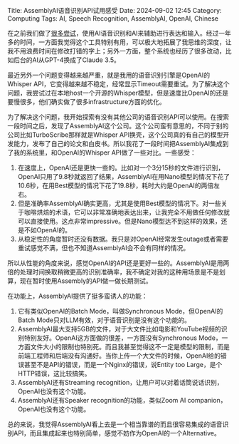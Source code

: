 Title: AssemblyAI语音识别API试用感受
Date: 2024-09-02 12:45
Category: Computing
Tags: AI, Speech Recognition, AssemblyAI, OpenAI, Chinese

在之前我们做了[很多尝试](/GPT-API-usage-creation.html)，使用AI语音识别和AI来辅助进行表达和输入。经过一年多的时间，一方面我觉得这个工具特别有用，可以极大地拓展了我思维的深度，让我不用浪费时间在修改打错的字上；另外一方面，整个系统也经历了很多改动，比如后台的AI从GPT-4换成了Claude 3.5。

最近另外一个问题变得越来越严重，就是我用的语音识别引擎是OpenAI的Whisper API，它变得越来越不稳定，经常显示Timeout需要重试。为了解决这个问题，我尝试过在本地host一个开源的Whisper模型，但是速度比OpenAI的还是要慢很多，他们确实做了很多infrastructure方面的优化。

为了解决这个问题，我开始探索有没有其他公司的语音识别API可以使用。在搜索一段时间之后，发现了AssemblyAI这个公司。这个公司蛮有意思的，不同于别的公司比如TurboScribe那样就是Whisper API换壳，这个公司真的有自己的模型开发能力，发布了自己的论文和白皮书。所以我花了一段时间把AssemblyAI集成到了我的系统里，和OpenAI的Whisper API做了一些对比。一些感受：

1. 在速度上，OpenAI还是更快一些的。比如对一个3分15秒的文件进行识别，OpenAI只用了9.8秒就返回了结果，AssemblyAI在用Nano模型的情况下花了10.6秒，在用Best模型的情况下花了19.8秒，耗时大约是OpenAI的两倍左右。
2. 但是准确率AssemblyAI确实更高，尤其是使用Best模型的情况下。对一些关于咖啡烘焙的术语，它可以非常准确地表达出来，让我完全不用做任何修改就可以直接使用。这点非常impressive。但是Nano模型达不到这样的效果，还是不如OpenAI的。
3. 从稳定性的角度暂时还没有数据。我只是对OpenAI经常发生outage或者需要重试感觉不满，但也不知道AssemblyAI会不会有同样的情况。

所以从性能的角度来说，感觉OpenAI的API还是更好一些的。AssemblyAI是用两倍的处理时间换取稍微更高的识别准确率，我不确定对我的这种用场景是不是划算，现在暂时使用Assembly的API做一做长期测试。

在功能上，AssemblyAI提供了挺多蛮诱人的功能：

1. 它有类似OpenAI的Batch Mode，叫做Synchronous Mode，但OpenAI的Batch Mode只对LLM有效，对于语音识别是没有这个功能的。
2. AssemblyAI最大支持5GB的文件，对于大文件比如电影和YouTube视频的识别特别友好。OpenAI这方面做的很差，一方面没有Synchronous Mode，一方面文件大小的限制也特别死。而且我甚至觉得这不一定是模型的限制，而是前端工程师和后端没有沟通好。当你上传一个大文件的时候，OpenAI给的错误甚至不是API的错误，而是一个Nginx的错误，说Entity too Large，是个HTTP错误，这比较搞笑。
3. AssemblyAI还有Streaming recognition，让用户可以对着话筒说话识别，OpenAI也没有这个功能。
4. AssemblyAI还有Speaker recognition的功能，类似Zoom AI companion，OpenAI也没有这个功能。

总的来说，我觉得AssemblyAI看上去是一个相当靠谱的而且很容易集成的语音识别API，而且集成起来也特别简单，感觉不妨作为OpenAI的一个Alternative。
